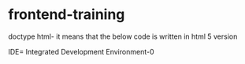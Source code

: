 # frontend-training
doctype html- it means that the below code is written in html  5 version


IDE= Integrated Development Environment-0